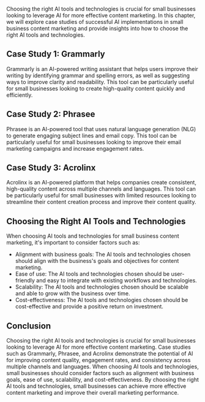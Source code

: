 

Choosing the right AI tools and technologies is crucial for small businesses looking to leverage AI for more effective content marketing. In this chapter, we will explore case studies of successful AI implementations in small business content marketing and provide insights into how to choose the right AI tools and technologies.

Case Study 1: Grammarly
-----------------------

Grammarly is an AI-powered writing assistant that helps users improve their writing by identifying grammar and spelling errors, as well as suggesting ways to improve clarity and readability. This tool can be particularly useful for small businesses looking to create high-quality content quickly and efficiently.

Case Study 2: Phrasee
---------------------

Phrasee is an AI-powered tool that uses natural language generation (NLG) to generate engaging subject lines and email copy. This tool can be particularly useful for small businesses looking to improve their email marketing campaigns and increase engagement rates.

Case Study 3: Acrolinx
----------------------

Acrolinx is an AI-powered platform that helps companies create consistent, high-quality content across multiple channels and languages. This tool can be particularly useful for small businesses with limited resources looking to streamline their content creation process and improve their content quality.

Choosing the Right AI Tools and Technologies
--------------------------------------------

When choosing AI tools and technologies for small business content marketing, it's important to consider factors such as:

* Alignment with business goals: The AI tools and technologies chosen should align with the business's goals and objectives for content marketing.
* Ease of use: The AI tools and technologies chosen should be user-friendly and easy to integrate with existing workflows and technologies.
* Scalability: The AI tools and technologies chosen should be scalable and able to grow with the business over time.
* Cost-effectiveness: The AI tools and technologies chosen should be cost-effective and provide a positive return on investment.

Conclusion
----------

Choosing the right AI tools and technologies is crucial for small businesses looking to leverage AI for more effective content marketing. Case studies such as Grammarly, Phrasee, and Acrolinx demonstrate the potential of AI for improving content quality, engagement rates, and consistency across multiple channels and languages. When choosing AI tools and technologies, small businesses should consider factors such as alignment with business goals, ease of use, scalability, and cost-effectiveness. By choosing the right AI tools and technologies, small businesses can achieve more effective content marketing and improve their overall marketing performance.
